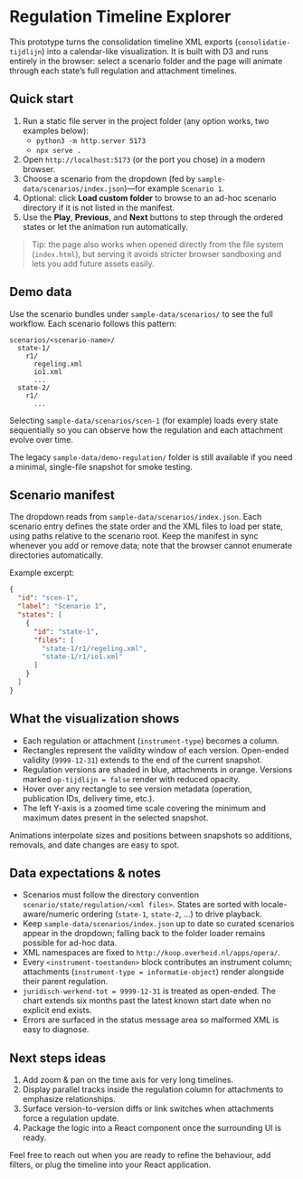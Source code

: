 # Regulation Timeline Explorer

This prototype turns the consolidation timeline XML exports (``consolidatie-tijdlijn``) into a calendar-like visualization. It is built with D3 and runs entirely in the browser: select a scenario folder and the page will animate through each state’s full regulation and attachment timelines.

## Quick start

1. Run a static file server in the project folder (any option works, two examples below):
   - `python3 -m http.server 5173`
   - `npx serve .`
2. Open `http://localhost:5173` (or the port you chose) in a modern browser.
3. Choose a scenario from the dropdown (fed by `sample-data/scenarios/index.json`)—for example `Scenario 1`.
4. Optional: click **Load custom folder** to browse to an ad-hoc scenario directory if it is not listed in the manifest.
5. Use the **Play**, **Previous**, and **Next** buttons to step through the ordered states or let the animation run automatically.

> Tip: the page also works when opened directly from the file system (`index.html`), but serving it avoids stricter browser sandboxing and lets you add future assets easily.

## Demo data

Use the scenario bundles under `sample-data/scenarios/` to see the full workflow. Each scenario follows this pattern:

```
scenarios/<scenario-name>/
  state-1/
    r1/
      regeling.xml
      io1.xml
      ...
  state-2/
    r1/
      ...
```

Selecting `sample-data/scenarios/scen-1` (for example) loads every state sequentially so you can observe how the regulation and each attachment evolve over time.

The legacy `sample-data/demo-regulation/` folder is still available if you need a minimal, single-file snapshot for smoke testing.

## Scenario manifest

The dropdown reads from `sample-data/scenarios/index.json`. Each scenario entry defines the state order and the XML files to load per state, using paths relative to the scenario root. Keep the manifest in sync whenever you add or remove data; note that the browser cannot enumerate directories automatically.

Example excerpt:

```json
{
  "id": "scen-1",
  "label": "Scenario 1",
  "states": [
    {
      "id": "state-1",
      "files": [
        "state-1/r1/regeling.xml",
        "state-1/r1/io1.xml"
      ]
    }
  ]
}
```

## What the visualization shows

- Each regulation or attachment (`instrument-type`) becomes a column.
- Rectangles represent the validity window of each version. Open-ended validity (`9999-12-31`) extends to the end of the current snapshot.
- Regulation versions are shaded in blue, attachments in orange. Versions marked `op-tijdlijn = false` render with reduced opacity.
- Hover over any rectangle to see version metadata (operation, publication IDs, delivery time, etc.).
- The left Y-axis is a zoomed time scale covering the minimum and maximum dates present in the selected snapshot.

Animations interpolate sizes and positions between snapshots so additions, removals, and date changes are easy to spot.

## Data expectations & notes

- Scenarios must follow the directory convention `scenario/state/regulation/<xml files>`. States are sorted with locale-aware/numeric ordering (`state-1`, `state-2`, …) to drive playback.
- Keep `sample-data/scenarios/index.json` up to date so curated scenarios appear in the dropdown; falling back to the folder loader remains possible for ad-hoc data.
- XML namespaces are fixed to `http://koop.overheid.nl/apps/opera/`.
- Every `<instrument-toestanden>` block contributes an instrument column; attachments (`instrument-type = informatie-object`) render alongside their parent regulation.
- `juridisch-werkend-tot = 9999-12-31` is treated as open-ended. The chart extends six months past the latest known start date when no explicit end exists.
- Errors are surfaced in the status message area so malformed XML is easy to diagnose.

## Next steps ideas

1. Add zoom & pan on the time axis for very long timelines.
2. Display parallel tracks inside the regulation column for attachments to emphasize relationships.
3. Surface version-to-version diffs or link switches when attachments force a regulation update.
4. Package the logic into a React component once the surrounding UI is ready.

Feel free to reach out when you are ready to refine the behaviour, add filters, or plug the timeline into your React application.
